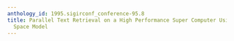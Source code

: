 ```yaml
---
anthology_id: 1995.sigirconf_conference-95.8
title: Parallel Text Retrieval on a High Performance Super Computer Using the Vector
  Space Model
---
```

